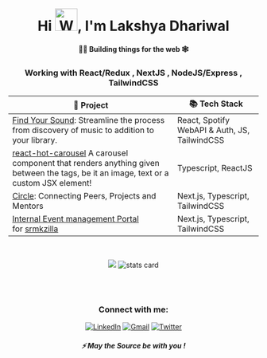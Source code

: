 
<h1 align="center">Hi <img src="wave.gif" 
         alt="Waving hand animated gif"
         height="45"
         width="45" />, I'm Lakshya Dhariwal</h1>
<h4 align="center">
👷‍♂️ Building things for the web 🕸
</h4>
<h3 align="center">
    Working with React/Redux , NextJS , NodeJS/Express , TailwindCSS 
</h3>
<div align="center">
         
|🚀  Project                                                                                             | 📚 Tech Stack                           |
|-------------------------------------------------------------------------------------------------------|--------------------------------------|
| [Find Your Sound](https://github.com/lakshya-dhariwal/find-your-sound): Streamline the process from discovery of music to addition to your library.                              | React, Spotify WebAPI & Auth, JS, TailwindCSS |
| [react-hot-carousel](https://github.com/lakshya-dhariwal/react-hot-carousel) A carousel component that renders anything given between the tags, be it an image, text or a custom JSX element!| Typescript, ReactJS   |
| [Circle](https://your-circle.co): Connecting Peers, Projects and Mentors | Next.js, Typescript, TailwindCSS     |
| [Internal Event management Portal](https://vimeo.com/680907687)<br>for [srmkzilla](http://github.com/srm-kzilla)  | Next.js, Typescript, TailwindCSS     |
         
</div>
<br/>
<p align="center">
         <img src="https://github-profile-summary-cards.vercel.app/api/cards/most-commit-language?username=lakshya-dhariwal&theme=dracula" />
        <img alt= "stats card" src="https://github-profile-summary-cards.vercel.app/api/cards/stats?username=lakshya-dhariwal&theme=dracula">

<p>
<br/><br/>
<h3 align="center">Connect with me:</h3>
<p align="center">
<a href="https://www.linkedin.com/in/lakshya-dhariwal/" target="_blank" rel="noopener"><img alt="LinkedIn"
                src="https://img.shields.io/badge/linkedin-%230077B5.svg?&style=for-the-badge&logo=linkedin&logoColor=white" /></a>
        <a href="mailto:lakshyadhariwal9@gmail.com"target="_blank" rel="noopener"><img alt="Gmail"
                src="https://img.shields.io/badge/-Gmail-D14836?style=for-the-badge&logo=Gmail&logoColor=white" /></a>
        <a href="https://twitter.com/Lakshya_OnALoop" target="_blank" rel="noopener"><img alt="Twitter"
                src="https://img.shields.io/badge/Twitter-1DA1F2?style=for-the-badge&logo=twitter&logoColor=white"></a>
         
</p>

<h5 align="center">⚡ May the Source be with you !</h5>

 




 









